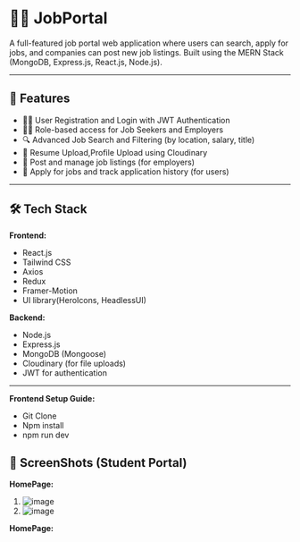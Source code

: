 # 🧑‍💼 JobPortal

A full-featured job portal web application where users can search, apply for jobs, and companies can post new job listings. Built using the MERN Stack (MongoDB, Express.js, React.js, Node.js).

---

## 🚀 Features

- 🧑‍🎓 User Registration and Login with JWT Authentication
- 👨‍💼 Role-based access for Job Seekers and Employers
- 🔍 Advanced Job Search and Filtering (by location, salary, title)
- 📝 Resume Upload,Profile Upload using Cloudinary
- 💼 Post and manage job listings (for employers)
- 🎯 Apply for jobs and track application history (for users)
---

## 🛠️ Tech Stack

**Frontend:**
- React.js
- Tailwind CSS
- Axios
- Redux
- Framer-Motion
- UI library(HeroIcons, HeadlessUI)

**Backend:**
- Node.js
- Express.js
- MongoDB (Mongoose)
- Cloudinary (for file uploads)
- JWT for authentication

---
**Frontend Setup Guide:**
- Git Clone
- Npm install
- npm run dev

## 📸 ScreenShots (Student Portal)
**HomePage:**
1. ![image](https://github.com/user-attachments/assets/463f5725-8290-4c94-ab41-7132c3d8f066)
2. ![image](https://github.com/user-attachments/assets/e691101f-146d-42f3-b41a-12cd9fbbdea7)


**HomePage:**


